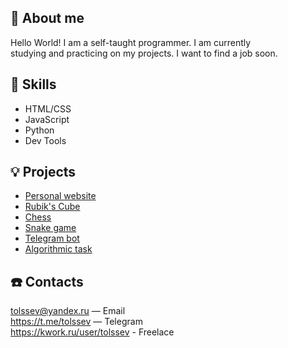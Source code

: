 👋 About me
---
Hello World! I am a self-taught programmer. I am currently\
studying and practicing on my projects. I want to find a job soon.

💪 Skills
---
- HTML/CSS
- JavaScript
- Python
- Dev Tools

💡 Projects
---
- [Personal website](https://tolssev.github.io/)
- [Rubik's Cube](https://example.com/)
- [Chess](https://example.com/)
- [Snake game](https://example.com/)
- [Telegram bot](https://example.com/)
- [Algorithmic task](https://example.com/)

☎️ Contacts
---
<tolssev@yandex.ru> — Email\
<https://t.me/tolssev> — Telegram\
<https://kwork.ru/user/tolssev> - Freelace
